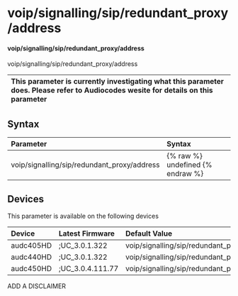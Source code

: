 ﻿---
description: voip/signalling/sip/redundant_proxy/address
search: false
---

# voip/signalling/sip/redundant_proxy/address

#### voip/signalling/sip/redundant_proxy/address

voip/signalling/sip/redundant_proxy/address


| This parameter is currently investigating what this parameter does. Please refer to Audiocodes wesite for details on this parameter | 
| :--- |

## Syntax
| Parameter | Syntax |
| :--- | :--- |
|voip/signalling/sip/redundant_proxy/address | {% raw %} undefined {% endraw %}|

## Devices
This parameter is available on the following devices

| Device | Latest Firmware | Default Value |
|:---|:---|:---|
| audc405HD | ;UC_3.0.1.322 | voip/signalling/sip/redundant_proxy/address=0.0.0.0 
| audc440HD | ;UC_3.0.1.322 | voip/signalling/sip/redundant_proxy/address=0.0.0.0 
| audc450HD | ;UC_3.0.4.111.77 | voip/signalling/sip/redundant_proxy/address=0.0.0.0 

ADD A DISCLAIMER

